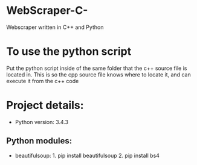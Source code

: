 # WebScraper-C-
Webscraper written in C++ and Python

# To use the python script
Put the python script inside of the same folder that the c++ source file is located in.
This is so the cpp source file knows where to locate it, and can execute it from the c++ code

# Project details:
- Python version: 3.4.3
## Python modules:
- beautifulsoup: 1. pip install beautifulsoup 2. pip install bs4



